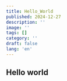 ```yaml
---
title: Hello_World
published: 2024-12-27
description: ''
image: ''
tags: []
category: ''
draft: false 
lang: 'en'
---
```


## Hello world
